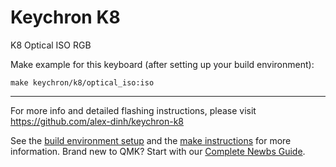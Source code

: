 # Keychron K8

K8 Optical ISO RGB

Make example for this keyboard (after setting up your build environment):

    make keychron/k8/optical_iso:iso

* * *
For more info and detailed flashing instructions, please visit https://github.com/alex-dinh/keychron-k8

See the [build environment setup](https://docs.qmk.fm/#/getting_started_build_tools) and the [make instructions](https://docs.qmk.fm/#/getting_started_make_guide) for more information. Brand new to QMK? Start with our [Complete Newbs Guide](https://docs.qmk.fm/#/newbs).
